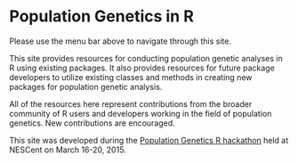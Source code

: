 # Population Genetics in R

Please use the menu bar above to navigate through this site.

This site provides resources for conducting population genetic analyses in R using existing packages. 
It also provides resources for future package developers to utilize existing classes and methods in creating new packages for population genetic analysis. 

All of the resources here represent contributions from the broader community of R users and developers working in the field of population genetics. New contributions are encouraged. 
<!--
See [here](CONTRIBUTING.html) for instructions on how to contribute workflow vignettes using [R markdown](R_MARKDOWN.html).
-->

This site was developed during the [Population Genetics R hackathon](https://github.com/NESCent/r-popgen-hackathon) held at NESCent on March 16-20, 2015.
